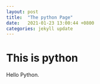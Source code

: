 ```yaml
---
layout: post
title:  "The python Page"
date:   2021-01-23 13:00:44 +0800
categories: jekyll update
---
```


# This is python

Hello Python.